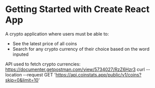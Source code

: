 # Getting Started with Create React App

A crypto application where users must be able to:
- See the latest price of all coins
- Search for any crypto currency of their choice based on the word inputed

API used to fetch crypto currencies: https://documenter.getpostman.com/view/5734027/RzZ6Hzr3
curl --location --request GET 'https://api.coinstats.app/public/v1/coins?skip=0&limit=10'
